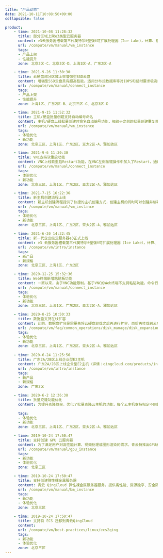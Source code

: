 ```yaml
---
title: "产品动态"
date: 2021-10-11T10:08:56+09:00
collapsible: false

product:
    - time: 2021-10-08 11:28:32
      title: 部分区域上架e3类型云服务器
      content: e3云服务器搭载第三代英特尔®至强®可扩展处理器（Ice Lake），计算、存储、网络性能全面提升。采用独享 CPU 模式，提供 96C384G 高规格配置。超低存储和网络时延，满足数据库、缓存在高并发场景需求，并且性价比极高，助力企业以更低成本上云。
      url: /compute/vm/manual/vm_instance
      tags:
      - 产品上架
      - 性能提升
      zone: 北京3区-C、北京3区-D、上海1区-A、广东2区-A

    - time: 2021-9-26 11:30:30
      title: 云硬盘部分区域上架增强型SSD云盘
      content: 增强型SSD云盘具有超高性能，适用分布式数据库等对IOPS和延时要求极高的服务。为充分利用增强型SSD云盘性能，建议挂载到企业级e3云服务器。
      url: /compute/vm/manual/connect_instance
      tags:
      - 产品上架
      - 性能提升
      zone: 上海1区、广东2区-B、北京三区-C、北京3区-D

    - time: 2021-9-15 11:52:32
      title: 主机/硬盘批量创建支持自动编号命名
      content: 主机/硬盘上线批量创建时命名自动编号功能，相较于之前的批量创建重复命名的情况，自动编号能极大提升用户体验，便于资源区分，避免用户手动更改命令造成的不便。
      url: /compute/vm/manual/vm_instance
      tags:
      - 体验优化
      - 新功能
      zone: 北京三区、上海1区、广东2区、亚太2区-A、雅加达区

    - time: 2021-9-6 11:30:30
      title: VNC支持软重启功能
      content: VNC上线软重启Restart功能，在VNC左侧按键操作中加入了Restart，通过软重启，用户可以更方便的进行主机调试，可监控开机过程或者进入安全模式，便于解决操作系统内部问题。
      url: /compute/vm/manual/connect_instance
      tags:
      - 体验优化
      - 新功能
      zone: 北京三区、上海1区、广东2区、亚太2区-A、雅加达区

    - time: 2021-7-15 16:22:36
      title: 新主机创建流程上线
      content: 新主机创建流程提供了快捷的主机创建方式，创建主机的同时可以创建并绑定EIP、数据盘、备份策略、安全组等主机相关资源，实现一站式资源交付。同时，增加快速创建流程，只需要简单选择主机规格和操作系统，其他配置均可采用系统默认。新增场景化规格选择，根据用户不同场景需求为用户提供推荐配置及相关产品。
      url: /compute/vm/manual/vm_instance
      tags:
      - 体验优化
      - 新功能
      zone: 北京三区、上海1区、广东2区、亚太2区-A、雅加达区
    
    - time: 2021-6-20 14:32:45
      title: 新一代企业级云服务器e3正式上线
      content: e3 云服务器搭载第三代英特尔®至强®可扩展处理器（Ice Lake），计算、存储、网络性能全面提升。采用独享 CPU 模式，提供 96C384G 高规格配置。超低存储和网络时延，满足数据库、缓存在高并发场景需求，并且性价比极高，助力企业以更低成本上云。
      url: /compute/vm/intro/instance
      tags:
      - 新产品
      - 新规格
      zone: 北京三区、上海1区、广东2区

    - time: 2020-12-25 15:32:36
      title: Web终端新增粘贴板功能
      content: 一直以来，由于VNC功能限制，基于VNC的Web终端不支持粘贴功能，命令行需要手工输入，某些场景下极大降低了我们的工作效率。针对这一问题，主机Web终端新上线了粘贴板功能，支持复制内容的快捷输入，入口请见Web终端右上方。
      url: /compute/vm/manual/connect_instance
      tags:
      - 体验优化
      - 新功能
      zone: 北京三区、上海1区、广东2区、亚太2区-A、雅加达区

    - time: 2020-8-25 10:50:33
      title: 数据盘支持在线扩容
      content: 此前，数据盘扩容是需要先将云硬盘卸载之后再进行扩容，而后再挂载到云主机上面。这种扩容方式会导致业务中断，影响用户体验。数据盘在线扩容功能上线后，用户可在数据盘处于挂载状态时直接进行扩容，无需提前卸载云硬盘。
      url: /compute/vm/faq/common_operations/disk_manage/disk_expansion
      tags:
      - 体验优化
      - 新功能
      zone: 北京三区、上海1区、广东2区、亚太2区-A、雅加达区
    
    - time: 2020-6-24 11:25:56
      title: 广东2A/2B区上线企业型E2主机
      content: 广东2A/2B区上线企业型E2主机（详情：qingcloud.com/products/instances），可提供vCPU/内存比1:2/1:4/1:8，vCPU核数可选范围：2核-32核，内存可选范围：4GB-448GB，最大内网带宽为10Gbps的不同主机组合。
      url: /compute/vm/intro/instance
      tags:
      - 新产品
      - 新规格
      zone: 广东2区

    - time: 2020-6-2 12:36:38
      title: 批量克隆功能优化
      content: 为提升克隆效率，优化了批量克隆云主机的功能，每个云主机支持指定不同的克隆数量，在进行批量克隆任务时有了更为灵活的选择，可一键完成不同云主机的不同克隆需求。
      
      tags:
      - 体验优化
      - 新功能
      zone: 北京三区、上海1区、广东2区、亚太2区-A、雅加达区

    - time: 2019-10-24 17:50:47
      title: 支持创建 GPU 云服务器
      content: 为了满足用户对高性能计算、视频处理或图形渲染的需求，青云特推出GPU云服务器给有需求的用户使用，用户可以在青云控制台上进行GPU云服务器的创建和使用。
      url: /compute/vm/manual/gpu_instance
      tags:
      - 新功能
      - 体验优化
      zone: 北京三区

    - time: 2019-10-24 17:50:47
      title: 支持创建弹性裸金属服务器
      content: 青云 QingCloud 弹性裸金属服务器服务，提供高性能、资源独享、安全隔离的专属弹性裸金属服务器群组，满足各类核心应用对高性能及稳定性的需求，同时提供完整的设备管理权限及运维服务。 用户可以像使用其他云资源一样，快速、灵活的部署及管理弹性裸金属服务器，并可按需弹性购买。
      url: /compute/vm/manual/bm_instance
      tags:
      - 新功能
      - 体验优化
      zone: 北京三区

    - time: 2019-10-24 17:50:47
      title: 支持将 ECS 迁移到青云QingCloud
      content:
      url: /compute/vm/best-practices/linux/ecs2qing
      tags:
      - 新功能
      - 体验优化
      zone: 北京三区
---
```


<!-- 设置上述参数可生成产品动态页  -->
